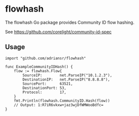 # flowhash

The flowhash Go package provides Community ID flow hashing.

See https://github.com/corelight/community-id-spec

## Usage

```golang
import "github.com/adriansr/flowhash"

func ExampleCommunityIDHash() {
	flow := flowhash.Flow{
		SourceIP:        net.ParseIP("10.1.2.3"),
		DestinationIP:   net.ParseIP("8.8.8.8"),
		SourcePort:      63521,
		DestinationPort: 53,
		Protocol:        17,
	}
	fmt.Println(flowhash.CommunityID.Hash(flow))
	// Output: 1:R7iR6vkxw+jaz3wjDfWMWooBdfc=
}
```
